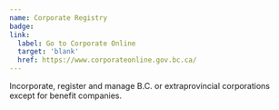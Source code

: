 ```yaml
---
name: Corporate Registry
badge:
link:
  label: Go to Corporate Online
  target: 'blank'
  href: https://www.corporateonline.gov.bc.ca/
---
```


Incorporate, register and manage B.C. or extraprovincial corporations except for benefit companies.